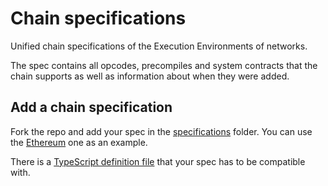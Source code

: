 # Chain specifications
Unified chain specifications of the Execution Environments of networks.

The spec contains all opcodes, precompiles and system contracts that the chain supports as well as information about when they were added.

## Add a chain specification

Fork the repo and add your spec in the [specifications](./specifications/) folder. You can use the [Ethereum](./specifications/ethereum.json) one as an example.

There is a [TypeScript definition file](./spec.d.ts) that your spec has to be compatible with.
